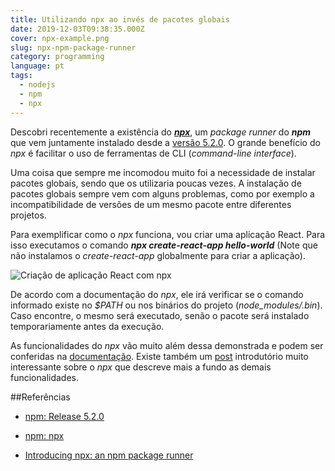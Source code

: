 ```yaml
---
title: Utilizando npx ao invés de pacotes globais
date: 2019-12-03T09:38:35.000Z
cover: npx-example.png
slug: npx-npm-package-runner
category: programming
language: pt
tags:
  - nodejs
  - npm
  - npx
---
```


Descobri recentemente a existência do *__<a href="https://www.npmjs.com/package/npx" target="_blank" rel="noreferrer">npx</a>__*, um *package runner* do __*npm*__ que vem juntamente instalado desde a <a href="https://github.com/npm/npm/releases/tag/v5.2.0" target="_blank" rel="noreferrer">versão 5.2.0</a>. O grande benefício do *npx* é facilitar o uso de ferramentas de CLI (*command-line interface*).

Uma coisa que sempre me incomodou muito foi a necessidade de instalar pacotes globais, sendo que os utilizaria poucas vezes. A instalação de pacotes globais sempre vem com alguns problemas, como por exemplo a incompatibilidade de versões de um mesmo pacote entre diferentes projetos.

Para exemplificar como o *npx* funciona, vou criar uma aplicação React. Para isso executamos o comando *__npx create-react-app hello-world__* (Note que não instalamos o *create-react-app* globalmente para criar a aplicação).

![Criação de aplicação React com npx](/assets/npx-example.png "Criação de aplicação React com npx (Fonte: do autor)")

De acordo com a documentação do *npx*, ele irá verificar se o comando informado existe no *$PATH* ou nos binários do projeto (*node_modules/.bin*). Caso encontre, o mesmo será executado, senão o pacote será instalado temporariamente antes da execução.

As funcionalidades do *npx* vão muito além dessa demonstrada e podem ser conferidas na <a href="https://www.npmjs.com/package/npx" target="_blank" rel="noreferrer">documentação</a>. Existe também um <a href="https://medium.com/@maybekatz/introducing-npx-an-npm-package-runner-55f7d4bd282b" target="_blank" rel="noreferrer">post</a> introdutório muito interessante sobre o *npx* que descreve mais a fundo as demais funcionalidades.

##Referências

- <a href="https://github.com/npm/npm/releases/tag/v5.2.0" target="_blank" rel="noreferrer">npm: Release 5.2.0</a>

- <a href="https://www.npmjs.com/package/npx" target="_blank" rel="noreferrer">npm: npx</a>

- <a href="https://medium.com/@maybekatz/introducing-npx-an-npm-package-runner-55f7d4bd282b" target="_blank" rel="noreferrer">Introducing npx: an npm package runner</a>
